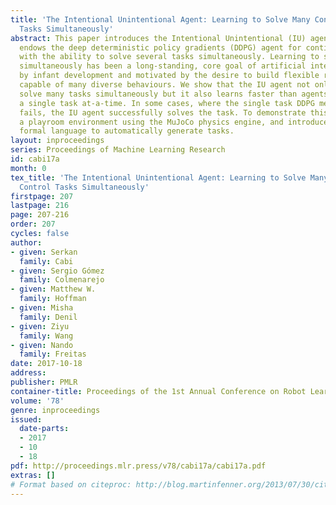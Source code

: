 ```yaml
---
title: 'The Intentional Unintentional Agent: Learning to Solve Many Continuous Control
  Tasks Simultaneously'
abstract: This paper introduces the Intentional Unintentional (IU) agent. This agent
  endows the deep deterministic policy gradients (DDPG) agent for continuous control
  with the ability to solve several tasks simultaneously. Learning to solve many tasks
  simultaneously has been a long-standing, core goal of artificial intelligence, inspired
  by infant development and motivated by the desire to build flexible robot manipulators
  capable of many diverse behaviours. We show that the IU agent not only learns to
  solve many tasks simultaneously but it also learns faster than agents that target
  a single task at-a-time. In some cases, where the single task DDPG method completely
  fails, the IU agent successfully solves the task. To demonstrate this, we build
  a playroom environment using the MuJoCo physics engine, and introduce a grounded
  formal language to automatically generate tasks.
layout: inproceedings
series: Proceedings of Machine Learning Research
id: cabi17a
month: 0
tex_title: 'The Intentional Unintentional Agent: Learning to Solve Many Continuous
  Control Tasks Simultaneously'
firstpage: 207
lastpage: 216
page: 207-216
order: 207
cycles: false
author:
- given: Serkan
  family: Cabi
- given: Sergio Gómez
  family: Colmenarejo
- given: Matthew W.
  family: Hoffman
- given: Misha
  family: Denil
- given: Ziyu
  family: Wang
- given: Nando
  family: Freitas
date: 2017-10-18
address: 
publisher: PMLR
container-title: Proceedings of the 1st Annual Conference on Robot Learning
volume: '78'
genre: inproceedings
issued:
  date-parts:
  - 2017
  - 10
  - 18
pdf: http://proceedings.mlr.press/v78/cabi17a/cabi17a.pdf
extras: []
# Format based on citeproc: http://blog.martinfenner.org/2013/07/30/citeproc-yaml-for-bibliographies/
---
```

